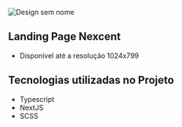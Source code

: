 ![Design sem nome](https://github.com/RianTMJ/Nexcent_lp/assets/81371744/cec7e5df-78de-4c10-af15-14f29119c61f)

## Landing Page Nexcent
* Disponível até a resolução 1024x799
## Tecnologias utilizadas no Projeto

* Typescript
* NextJS
* SCSS
